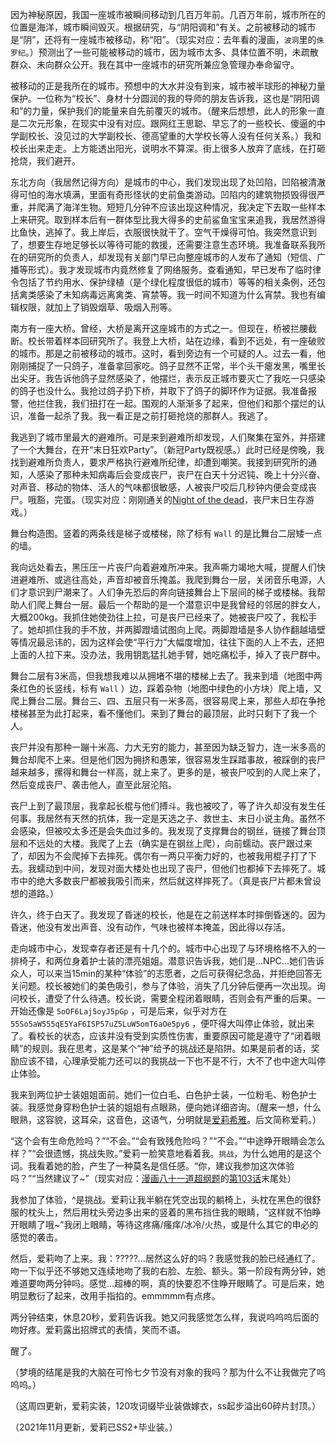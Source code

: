 因为神秘原因，我国一座城市被瞬间移动到几百万年前。几百万年前，城市所在的位置是海洋，城市瞬间毁灭。根据研究，与“阴阳调和”有关。之前被移动的城市是“阴”，还将有一座城市被移动，称“阳”。（现实对应：去年看的漫画，`波洞`里的`侏罗纪`。）预测出了一些可能被移动的城市，因为城市太多、具体位置不明，未疏散群众、未向群众公开。我在其中一座城市的研究所兼应急管理办奉命留守。

被移动的正是我所在的城市。预想中的大水并没有到来，城市被半球形的神秘力量保护。一位称为“校长”、身材十分圆润的我的导师的朋友告诉我，这也是“阴阳调和”的力量，保护我们的能量来自先前覆灭的城市。（醒来后想想，此人的形象一直是二次元形象，在现实中没有对应。跟网红王思聪、早忘了的一些校长、傻逼的中学副校长、没见过的大学副校长、德高望重的大学校长等人没有任何关系。）我和校长出来走走。上方能透出阳光，说明水不算深。街上很多人放弃了底线，在打砸抢烧，我们避开。

东北方向（我居然记得方向）是城市的中心，我们发现出现了处凹陷，凹陷被清澈得可怕的海水填满，里面有奇形怪状的史前鱼类游动。凹陷内的建筑物损毁得很严重，并爬满了海洋生物。短短几分钟不应该出现这种情况，我决定下去取一些样本上来研究。取到样本后有一群体型比我大得多的史前鲨鱼宝宝来追我，我居然游得比鱼快，逃掉了。我上岸后，衣服很快就干了。空气干燥得可怕。我突然意识到了，想要生存地足够长以等待可能的救援，还需要注意生态环境。我准备联系我所在的研究所的负责人，却发现有关部门早已向整座城市的人发布了通知（短信、广播等形式）。我才发现城市内竟然修复了网络服务。查看通知，早已发布了临时律令包括了节约用水、保护绿植（是个绿化程度很低的城市）等等的相关条例，还包括禽类感染了未知病毒远离禽类、宵禁等。我一时间不知道为什么宵禁。我也有编辑权限，就加上了销毁烟草、吸烟入刑等。

南方有一座大桥。曾经，大桥是离开这座城市的方式之一。但现在，桥被拦腰截断。校长带着样本回研究所了。我登上大桥，站在边缘，看到不远处，有一座破败的城市。那是之前被移动的城市。这时，看到旁边有一个可疑的人。过去一看，他刚刚捕捉了一只鸽子，准备拿回家吃。鸽子显然不正常，半个头干瘪发黑，嘴里长出尖牙。我告诉他鸽子显然感染了，他摆烂，表示反正城市要灭亡了我吃一只感染的鸽子也没什么。我抢过鸽子扔下桥，并取下了鸽子的脚环作为证据。我准备报警，他拦住我，我们扭打在一起。围观的人渐渐多了起来，但他们和那个摆烂的认识，准备一起杀了我。我一看正是之前打砸抢烧的那群人。我逃了。

我逃到了城市里最大的避难所。可是来到避难所却发现，人们聚集在室外，并搭建了一个大舞台，在开“末日狂欢Party”。（新冠Party既视感。）此时已经是傍晚，我找到避难所负责人，要求严格执行避难所纪律，却遭到嘲笑。我接到研究所的通知，人感染了那种未知病毒后会变成丧尸，丧尸在白天十分迟钝、晚上十分兴奋、对声音、移动的物体、活人的气味都很敏感，人被丧尸咬后几秒钟内便会变成丧尸。哦豁，完蛋。（现实对应：刚刚通关的[Night of the dead](https://store.steampowered.com/app/1377380/Night_of_the_Dead/)，丧尸末日生存游戏。）

舞台构造图。竖着的两条线是梯子或楼梯，除了标有 `Wall` 的是比舞台二层矮一点的墙。

我向远处看去，黑压压一片丧尸向着避难所冲来。我声嘶力竭地大喊，提醒人们快进避难所、或逃往高处，声音却被音乐掩盖。我爬到舞台一层，关闭音乐电源，人们才意识到尸潮来了。人们争先恐后的奔向链接舞台上下层间的梯子或楼梯。我帮助人们爬上舞台一层。最后一个帮助的是一个潜意识中是我曾经的邻居的胖女人，大概200kg。我抓住她使劲往上拉，可是丧尸已经来了。她被丧尸咬了，我松手了。她却抓住我的手不放，并两脚蹬墙试图向上爬。两脚蹬墙是多人协作翻越墙壁等情况最忌讳的，因为这样会使“平行力”大幅度增加，往往下面的人上不去，还把上面的人拉下来。没办法，我用钥匙猛扎她手臂，她吃痛松手，掉入了丧尸群中。

舞台二层有3米高，但我想我难以从拥堵不堪的楼梯上去了。我来到墙（地图中两条红色的长竖线，标有 `Wall` ）边，踩着杂物（地图中绿色的小方块）爬上墙，又爬上舞台二层。舞台三、四、五层只有一米多高，很容易爬上来，那些人却在争抢楼梯甚至为此打起来，看不懂他们。来到了舞台的最顶层，此时只剩下了我一个人。

丧尸并没有那种一蹦十米高、力大无穷的能力，甚至因为缺乏智力，连一米多高的舞台却爬不上来。但是他们因为拥挤和愚笨，很容易发生踩踏事故，被踩倒的丧尸越来越多，摞得和舞台一样高，就上来了。更多的是，被丧尸咬到的人爬上来了，然后变成丧尸、袭击他人，直至此层沦陷。

丧尸上到了最顶层，我拿起长棍与他们搏斗。我也被咬了，等了许久却没有发生任何事。我居然有天然的抗体，我一定是天选之子、救世主、末日小说主角。虽然不会感染，但被咬太多还是会失血过多的。我发现了支撑舞台的钢丝，链接了舞台顶层和不远处的大楼。我爬了上去（确实是在钢丝上爬），向前蠕动。丧尸跟过来了，却因为不会爬掉下去摔死。偶尔有一两只平衡力好的，也被我用棍子打了下去。我蠕动到中间，发现对面大楼处也出现了丧尸，但他们也都掉下去摔死了。城市中的绝大多数丧尸都被我吸引而来，然后就这样摔死了。（真是丧尸片都未曾设想的道路。）

许久，终于白天了。我发现了昏迷的校长，他是在之前送样本时摔倒昏迷的。因为昏迷，他没有发出声音、没有动作，气味也被样本掩盖，因此得以存活。

走向城市中心，发现幸存者还是有十几个的。城市中心出现了与环境格格不入的一排椅子，和两位身着护士装的漂亮姐姐。潜意识告诉我，她们是...NPC...她们告诉众人，可以来当15min的某种“体验”的志愿者，之后可获得纪念品，并拒绝回答无关问题。校长被她们的美色吸引，参与了体验，消失了几分钟后便再一次出现。询问校长，遭受了什么待遇。校长说，需要全程闭着眼睛，否则会有严重的后果。一开始还像是 `5oOF6Laj5oyJ5pGp` ，可是后来，似乎对方在 `55So5aW555qE5YaF6ISP57uZ5LuW5omT6aOe5py6` ，便吓得大叫停止体验，就出来了。看校长的状态，应该并没有受到实质性伤害，重要原因可能是遵守了“闭着眼睛”的规则。我在思考，这是某个“神”给予的挑战还是陷阱。如果是前者的话，奖励应该不错，心理承受能力还可以的我挑战一下也不是不行，大不了也中途大叫停止体验。

我来到两位护士装姐姐面前。她们一位白毛、白色护士装，一位粉毛、粉色护士装。我感觉身穿粉色护士装的姐姐有点眼熟，便向她详细咨询。（醒来一想，什么眼熟，这容貌，这耳朵，这音色，这语气，分明就是[爱莉希雅](https://zh.moegirl.org.cn/index.php?title=%E7%88%B1%E8%8E%89%E5%B8%8C%E9%9B%85)。后文简称爱莉。）

“这个会有生命危险吗？”“不会。”“会有致残危险吗？”“不会。”“中途睁开眼睛会怎么样？”“会很遗憾，挑战失败。”爱莉一脸笑意地看着我。`挑战`，为什么她用的是这个词。我看着她的脸，产生了一种莫名是信任感。“你，建议我参加这次体验吗？”“当然建议了~”（现实对应：[漫画八十一道超纲题](https://www.kuaikanmanhua.com/web/topic/4419/)的[第103话](https://www.kuaikanmanhua.com/web/comic/388148/)末尾处）

我参加了体验，^是挑战。爱莉让我半躺在凭空出现的躺椅上，头枕在黑色的很舒服的枕头上，然后用枕头旁边多出来的竖着的黑布挡住我的眼睛，“这样就不怕睁开眼睛了哦~”我闭上眼睛，等待这疼痛/瘙痒/冰冷/火热，或是什么其它的申必的感觉的袭击。

然后，爱莉吻了上来。我：?????...居然这么好的吗？我感觉我的脸已经通红了。吻一下似乎还不够她又连续地吻了我的右脸、左脸、额头。第一阶段有两分钟，她难道要吻两分钟吗。感觉...超棒的啊，真的快要忍不住睁开眼睛了。可是后来，她明显敷衍了起来，改用手指掐的。emmmmm有点疼。

两分钟结束，休息20秒，爱莉告诉我。她又问我感觉怎么样，我说呜呜呜后面的吻好疼。爱莉露出招牌式的表情，笑而不语。

醒了。

（梦境的结尾是我的大脑在可怜七夕节没有对象的我吗？那为什么不让我做完了呜呜呜。）

（这周四更新，爱莉实装，120攻词缀毕业装做嫁衣，ss起步溢出60碎片封顶。）

（2021年11月更新，爱莉已SS2+毕业装。）
